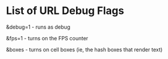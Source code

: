# List of URL Debug Flags

&debug=1 - runs as debug

&fps=1 - turns on the FPS counter

&boxes - turns on cell boxes (ie, the hash boxes that render text)
